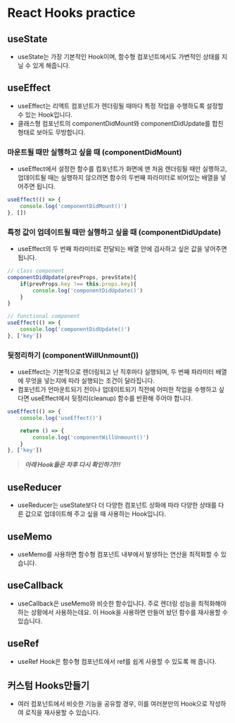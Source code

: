 # React Hooks practice

## useState
- useState는 가장 기본적인 Hook이며, 함수형 컴포넌트에서도 가변적인 상태를 지닐 수 있게 해줍니다.

## useEffect
- useEffect는 리액트 컴포넌트가 렌더링될 때마다 특정 작업을 수행하도록 설정할 수 있는 Hook입니다.
- 클래스형 컴포넌트의 componentDidMount와 componentDidUpdate를 합친 형태로 보아도 무방합니다.

### 마운트될 때만 실행하고 싶을 때 (componentDidMount)
- useEffect에서 설정한 함수를 컴포넌트가 화면에 맨 처음 렌더링될 때만 실행하고, 업데이트될 때는 실행하지 않으려면 함수의 두번째 파라미터로 비어있는 배열을 넣어주면 됩니다.
~~~js
useEffect(() => {
    console.log('componentDidMount()')
}, [])
~~~

### 특정 값이 업데이트될 때만 실행하고 싶을 때 (componentDidUpdate)
- useEffect의 두 번째 파라미터로 전달되는 배열 안에 검사하고 싶은 값을 넣어주면 됩니다.
~~~js
// class component
componentDidUpdate(prevProps, prevState){
    if(prevProps.key !== this.props.key){
        console.log('componentDidUpdate()')
    }
}

// functional component
useEffect(() => {
    console.log('componentDidUpdate()')
}, ['key'])
~~~

### 뒷정리하기 (componentWillUnmount())
- useEffect는 기본적으로 렌더링되고 난 직후마다 실행되며, 두 번째 파라미터 배열에 무엇을 넣는지에 따라 실행되는 조건이 달라집니다.
- 컴포넌트가 언마운트되기 전이나 업데이트되기 직전에 어떠한 작업을 수행하고 싶다면 useEffect에서 뒷정리(cleanup) 함수를 반환해 주어야 합니다.
~~~js
useEffect(() => {
    console.log('useEffect()')

    return () => {
        console.log('componentWillUnmount()')
    }
}, ['key'])
~~~


> ___아래 Hook들은 차후 다시 확인하기!!!___ 

## useReducer
- useReducer는 useState보다 더 다양한 컴포넌트 상화에 따라 다양한 상태를 다른 값으로 업데이트해 주고 싶을 때 사용하는 Hook입니다.

## useMemo
- useMemo를 사용하면 함수형 컴포넌트 내부에서 발생하는 연산을 최적화할 수 있습니다.

## useCallback
- useCallback은 useMemo와 비슷한 함수입니다. 주로 렌더링 성능을 최적화해야 하는 상황에서 사용하는데요. 이 Hook을 사용하면 만들어 놨던 함수를 재사용할 수 있습니다.

## useRef
- useRef Hook은 함수형 컴포넌트에서 ref를 쉽게 사용할 수 있도록 해 줍니다.

## 커스텀 Hooks만들기
- 여러 컴포넌트에서 비슷한 기능을 공유할 경우, 이를 여러분만의 Hook으로 작성하여 로직을 재사용할 수 있습니다.